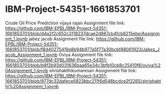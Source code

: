 # IBM-Project-54351-1661853701
Crude Oil Price Prediction
vijaya rajan Assignment file link: https://github.com/IBM-EPBL/IBM-Project-54351-1661853701/blob/d4a2f2c652c3118237dcae2d887cb4fcb8215ebe/Assignment_1.ipynb
jabez jacob Assignment file link: https://github.com/IBM-EPBL/IBM-Project-54351-1661853701/blob/f8d40275419e8b94b977a5f77a30bcbf88061923/Jabez_Jacob_Assignment_1.ipynb
Oviya Assignment file link: https://github.com/IBM-EPBL/IBM-Project-54351-1661853701/blob/b8f2b93d031636baa65e34c3bfb10cb8c25410f6/oviya%20Assignment_1.ipynb
shrishakthikumaresan Assignment file link: https://github.com/IBM-EPBL/IBM-Project-54351-1661853701/blob/977dc32dafece6823bbc211f6d548bcdce2f2265/shrishakthi%20Assignment_1.ipynb
